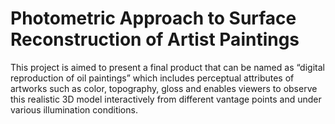 # Photometric Approach to Surface Reconstruction of Artist Paintings

This project is aimed to present a final product that can be named as “digital reproduction of oil paintings” which includes perceptual attributes of artworks such as color, topography, gloss and enables viewers to observe this realistic 3D model interactively from different vantage points and under various illumination conditions.
 
